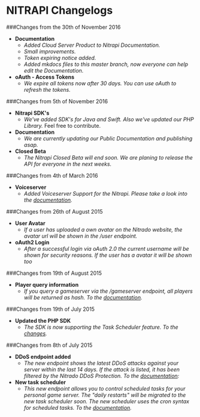 # NITRAPI Changelogs

###Changes from the 30th of November 2016

* **Documentation**
    * *Added Cloud Server Product to Nitrapi Documentation.*
    * *Small improvements.*
    * *Token expiring notice added.*
    * *Added mkdocs files to this master branch, now everyone can help edit the Documentation.*
* **oAuth - Access Tokens**
    * *We expire all tokens now after 30 days. You can use oAuth to refresh the tokens.*

###Changes from 5th of November 2016

* **Nitrapi SDK's**
	* *We've added SDK's for Java and Swift. Also we've updated our PHP Library.* Feel free to contribute.
* **Documentation** 
	* *We are currently updating our Public Documentation and publishing asap.*
* **Closed Beta**
	* *The Nitrapi Closed Beta will end soon. We are planing to release the API for everyone in the next weeks.*

###Changes from 4th of March 2016

* **Voiceserver**
	* *Added Voiceserver Support for the Nitrapi. Please take a look into the [documentation](http://nitrado.github.io/Nitrapi/resources/voiceservers/global/).*

###Changes from 26th of August 2015

* **User Avatar**
	* *If a user has uploaded a own avatar on the Nitrado website, the avatar url will be shown in the /user endpoint.*
* **oAuth2 Login**
	* *After a successful login via oAuth 2.0 the current username will be shown for security reasons. If the user has a avatar it will be shown too*

###Changes from 19th of August 2015
* **Player query information**
	* *If you query a gameserver via the /gameserver endpoint, all players will be returned as hash. To the [documentation](http://nitrado.github.io/Nitrapi/resources/gameservers/global/#gameservers).*

###Changes from 19th of July 2015
* **Updated the PHP SDK**
	* *The SDK is now supporting the Task Scheduler feature. To the [changes](https://github.com/nitrado/Nitrapi-PHP/commit/e0775e9d10c40ca8267bf35fb764e17d81a75b4b).*

###Changes from 8th of July 2015
* **DDoS endpoint added**
	* *The new endpoint shows the latest DDoS attacks against your server within the last 14 days. If the attack is listed, it has been filtered by the Nitrado DDoS Protection. To the [documentation](http://nitrado.github.io/Nitrapi/resources/gameservers/ddos/):*
* **New task scheduler**
	* *This new endpoint allows you to control scheduled tasks for your personal game server. The "daily restarts" will be migrated to the new task scheduler soon. The new scheduler uses the cron syntax for scheduled tasks. To the [documentation](http://nitrado.github.io/Nitrapi/resources/gameservers/tasks/).*
